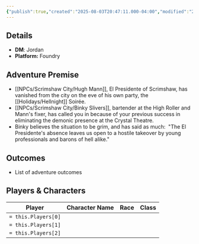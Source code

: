 ```yaml
---
{"publish":true,"created":"2025-08-03T20:47:11.000-04:00","modified":"2025-08-03T21:41:47.000-04:00","published":"2025-08-03T21:41:47.000-04:00","cssclasses":"","DM":"Jordan","Players":null,"Platform":["Foundry"]}
---
```


## Details
- **DM**: Jordan
- **Platform:** Foundry

## Adventure Premise
- [[NPCs/Scrimshaw City/Hugh Mann]], El Presidente of Scrimshaw, has vanished from the city on the eve of his own party, the [[Holidays/Hellnight]] Soirée.
- [[NPCs/Scrimshaw City/Binky Slivers]], bartender at the High Roller and Mann's fixer, has called you in because of your previous success in eliminating the demonic presence at the Crystal Theatre.
- Binky believes the situation to be grim, and has said as much:  "The El Presidente's absence leaves us open to a hostile takeover by young professionals and barons of hell alike."

## Outcomes
- List of adventure outcomes

## Players & Characters
| Player              | Character Name | Race | Class |
| ------------------- | -------------- | ---- | ----- |
| `= this.Players[0]` |                |      |       |
| `= this.Players[1]` |                |      |       |
| `= this.Players[2]` |                |      |       |

